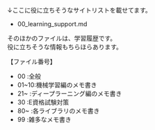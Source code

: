 ↓ここに役に立ちそうなサイトリストを載せてます。  
- 00_learning_support.md

そのほかのファイルは、学習履歴です。  
役に立ちそうな情報もちらほらあります。  

【ファイル番号】  
- 00   :全般
- 01~10:機械学習編のメモ書き
- 21~  :ディープラーニング編のメモ書き
- 30   :E資格試験対策
- 80~  :各ライブラリのメモ書き
- 99   :雑多なメモ書き
